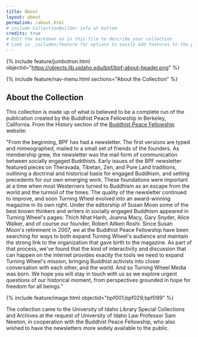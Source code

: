 ```yaml
---
title: About
layout: about
permalink: /about.html
# include CollectionBuilder info at bottom
credits: true
# Edit the markdown on in this file to describe your collection
# Look in _includes/feature for options to easily add features to the page
---
```


{% include feature/jumbotron.html objectid="https://objects.lib.uidaho.edu/bpf/bpf-about-header.png" %} 

{% include feature/nav-menu.html sections="About the Collection" %}

## About the Collection

This collection is made up of what is believed to be a complete run of the publication created by the Buddhist Peace Fellowship in Berkeley, California. From the History section of the [Buddhist Peace Fellowship](https://www.bpf.org/about-bpf/history) website:

"From the beginning, BPF has had a newsletter. The first versions are typed and mimeographed, mailed to a small set of friends of the founders. As membership grew, the newsletter was the mail form of communication between socially engaged Buddhists. Early issues of the BPF newsletter featured pieces on Theravada, Tibetan, Zen, and Pure Land traditions, outlining a doctrinal and historical basis for engaged Buddhism, and setting precedents for our own emerging work. These foundations were important at a time when most Westerners turned to Buddhism as an escape from the world and the turmoil of the times. The quality of the newsletter continued to improve, and soon Turning Wheel evolved into an award-winning magazine in its own right. Under the editorship of Susan Moon some of the best known thinkers and writers in socially engaged Buddhism appeared in Turning Wheel's pages: Thich Nhat Hanh, Joanna Macy, Gary Snyder, Alice Walker, and of course our founder, Robert Aitken Roshi. Since Susan Moon's retirement in 2007, we at the Buddhist Peace Fellowship have been searching for ways to both expand Turning Wheel's audience and maintain the strong link to the organization that gave birth to the magazine. As part of that process, we've found that the kind of interactivity and discussion that can happen on the internet provides exactly the tools we need to expand Turning Wheel's mission, bringing Buddhist activists into closer conversation with each other, and the world. And so Turning Wheel Media was born. We hope you will stay in touch with us as we explore urgent questions of our historical moment, from perspectives grounded in hope for freedom for all beings."

{% include feature/image.html objectid="bpf001;bpf029;bpf099" %}

The collection came to the University of Idaho Library Special Collections and Archives at the request of University of Idaho Law Professor Sam Newton, in cooperation with the Buddhist Peace Fellowship, who also wished to have the newsletters more widely available to the public.
